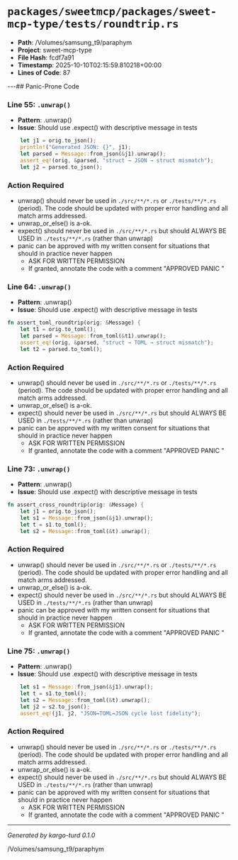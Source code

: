 # `packages/sweetmcp/packages/sweet-mcp-type/tests/roundtrip.rs`

- **Path**: /Volumes/samsung_t9/paraphym
- **Project**: sweet-mcp-type
- **File Hash**: fcdf7a91  
- **Timestamp**: 2025-10-10T02:15:59.810218+00:00  
- **Lines of Code**: 87

---## Panic-Prone Code


### Line 55: `.unwrap()`

- **Pattern**: .unwrap()
- **Issue**: Should use .expect() with descriptive message in tests

```rust
    let j1 = orig.to_json();
    println!("Generated JSON: {}", j1);
    let parsed = Message::from_json(&j1).unwrap();
    assert_eq!(orig, &parsed, "struct → JSON → struct mismatch");
    let j2 = parsed.to_json();
```

### Action Required

- unwrap() should never be used in `./src/**/*.rs` or `./tests/**/*.rs` (period). The code should be updated with proper error handling and all match arms addressed.
- unwrap_or_else() is a-ok. 
- expect() should never be used in `./src/**/*.rs` but should ALWAYS BE USED in `./tests/**/*.rs` (rather than unwrap)
- panic can be approved with my written consent for situations that should in practice never happen  
  - ASK FOR WRITTEN PERMISSION
  - If granted, annotate the code with a comment "APPROVED PANIC "


### Line 64: `.unwrap()`

- **Pattern**: .unwrap()
- **Issue**: Should use .expect() with descriptive message in tests

```rust
fn assert_toml_roundtrip(orig: &Message) {
    let t1 = orig.to_toml();
    let parsed = Message::from_toml(&t1).unwrap();
    assert_eq!(orig, &parsed, "struct → TOML → struct mismatch");
    let t2 = parsed.to_toml();
```

### Action Required

- unwrap() should never be used in `./src/**/*.rs` or `./tests/**/*.rs` (period). The code should be updated with proper error handling and all match arms addressed.
- unwrap_or_else() is a-ok. 
- expect() should never be used in `./src/**/*.rs` but should ALWAYS BE USED in `./tests/**/*.rs` (rather than unwrap)
- panic can be approved with my written consent for situations that should in practice never happen  
  - ASK FOR WRITTEN PERMISSION
  - If granted, annotate the code with a comment "APPROVED PANIC "


### Line 73: `.unwrap()`

- **Pattern**: .unwrap()
- **Issue**: Should use .expect() with descriptive message in tests

```rust
fn assert_cross_roundtrip(orig: &Message) {
    let j1 = orig.to_json();
    let s1 = Message::from_json(&j1).unwrap();
    let t = s1.to_toml();
    let s2 = Message::from_toml(&t).unwrap();
```

### Action Required

- unwrap() should never be used in `./src/**/*.rs` or `./tests/**/*.rs` (period). The code should be updated with proper error handling and all match arms addressed.
- unwrap_or_else() is a-ok. 
- expect() should never be used in `./src/**/*.rs` but should ALWAYS BE USED in `./tests/**/*.rs` (rather than unwrap)
- panic can be approved with my written consent for situations that should in practice never happen  
  - ASK FOR WRITTEN PERMISSION
  - If granted, annotate the code with a comment "APPROVED PANIC "


### Line 75: `.unwrap()`

- **Pattern**: .unwrap()
- **Issue**: Should use .expect() with descriptive message in tests

```rust
    let s1 = Message::from_json(&j1).unwrap();
    let t = s1.to_toml();
    let s2 = Message::from_toml(&t).unwrap();
    let j2 = s2.to_json();
    assert_eq!(j1, j2, "JSON↔TOML↔JSON cycle lost fidelity");
```

### Action Required

- unwrap() should never be used in `./src/**/*.rs` or `./tests/**/*.rs` (period). The code should be updated with proper error handling and all match arms addressed.
- unwrap_or_else() is a-ok. 
- expect() should never be used in `./src/**/*.rs` but should ALWAYS BE USED in `./tests/**/*.rs` (rather than unwrap)
- panic can be approved with my written consent for situations that should in practice never happen  
  - ASK FOR WRITTEN PERMISSION
  - If granted, annotate the code with a comment "APPROVED PANIC "

---

*Generated by kargo-turd 0.1.0*

/Volumes/samsung_t9/paraphym